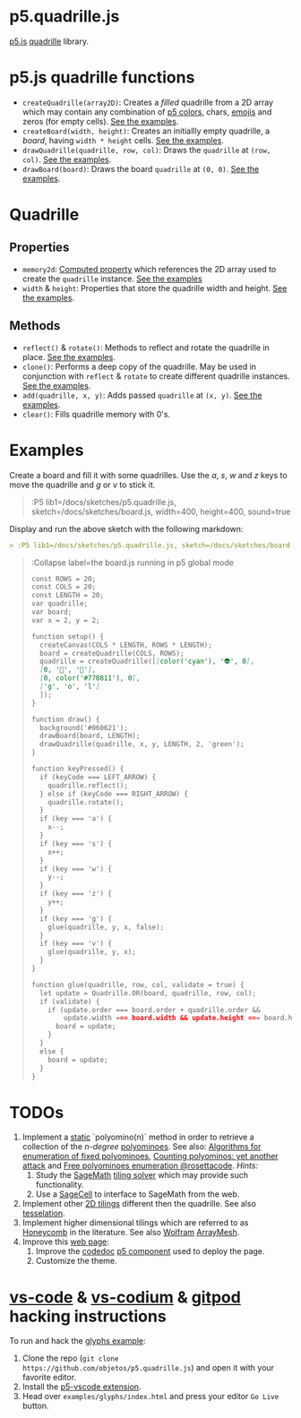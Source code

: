 # p5.quadrille.js

[p5.js](https://p5js.org/) [quadrille](https://en.wikipedia.org/wiki/Square_tiling) library.

# p5.js quadrille functions

* `createQuadrille(array2D)`: Creates a _filled_ quadrille from a 2D array which may contain any combination of [p5 colors](https://p5js.org/reference/#/p5.Color), chars, [emojis](https://emojipedia.org/) and zeros (for empty cells). [See the examples](#examples).
* `createBoard(width, height)`: Creates an initiallly empty quadrille, a _board_, having `width * height` cells. [See the examples](#examples).
* `drawQuadrille(quadrille, row, col)`: Draws the `quadrille` at `(row, col)`. [See the examples](#examples).
* `drawBoard(board)`: Draws the board `quadrille` at `(0, 0)`. [See the examples](#examples).

# Quadrille

## Properties

* `memory2d`: [Computed property](https://www.w3schools.com/js/js_object_accessors.asp) which references the 2D array used to create the `quadrille` instance. [See the examples](#examples)
* `width` & `height`: Properties that store the quadrille width and height. [See the examples](#examples).

## Methods

* `reflect()` & `rotate()`: Methods to reflect and rotate the quadrille in place. [See the examples](#examples).
* `clone()`: Performs a deep copy of the quadrille. May be used in conjunction with `reflect` & `rotate` to create different quadrille instances. [See the examples](#examples).
* `add(quadrille, x, y)`: Adds passed `quadrille` at `(x, y)`. [See the examples](#examples).
* `clear()`: Fills quadrille memory with 0's.

# Examples

Create a board and fill it with some quadrilles. Use the *a*, *s*, *w* and *z* keys to move the quadrille and *g* or *v* to stick it.

> :P5 lib1=/docs/sketches/p5.quadrille.js, sketch=/docs/sketches/board.js, width=400, height=400, sound=true

Display and run the above sketch with the following markdown:

```md
> :P5 lib1=/docs/sketches/p5.quadrille.js, sketch=/docs/sketches/board.js, width=400, height=400, sound=true
```

> :Collapse label=the board.js running in p5 global mode
> 
> ```md | board.js
> const ROWS = 20;
> const COLS = 20;
> const LENGTH = 20;
> var quadrille;
> var board;
> var x = 2, y = 2;
> 
> function setup() {
>   createCanvas(COLS * LENGTH, ROWS * LENGTH);
>   board = createQuadrille(COLS, ROWS);
>   quadrille = createQuadrille([[color('cyan'), '👽', 0],
>   [0, '🤔', '🙈'],
>   [0, color('#770811'), 0],
>   ['g', 'o', 'l']
>   ]);
> }
> 
> function draw() {
>   background('#060621');
>   drawBoard(board, LENGTH);
>   drawQuadrille(quadrille, x, y, LENGTH, 2, 'green');
> }
> 
> function keyPressed() {
>   if (keyCode === LEFT_ARROW) {
>     quadrille.reflect();
>   } else if (keyCode === RIGHT_ARROW) {
>     quadrille.rotate();
>   }
>   if (key === 'a') {
>     x--;
>   }
>   if (key === 's') {
>     x++;
>   }
>   if (key === 'w') {
>     y--;
>   }
>   if (key === 'z') {
>     y++;
>   }
>   if (key === 'g') {
>     glue(quadrille, y, x, false);
>   }
>   if (key === 'v') {
>     glue(quadrille, y, x);
>   }
> }
> 
> function glue(quadrille, row, col, validate = true) {
>   let update = Quadrille.OR(board, quadrille, row, col);
>   if (validate) {
>     if (update.order === board.order + quadrille.order &&
>         update.width === board.width && update.height === board.height) {
>       board = update;
>     }
>   }
>   else {
>     board = update;
>   }
> }
> ```

# TODOs

1. Implement a [static](https://en.wikipedia.org/wiki/Method_(computer_programming)#Static_methods) `polyomino(n)` method in order to retrieve a collection of the _n-degree_ [polyominoes](https://en.wikipedia.org/wiki/Polyomino). See also: [Algorithms for enumeration of fixed polyominoes](https://en.wikipedia.org/wiki/Polyomino#Algorithms_for_enumeration_of_fixed_polyominoes), [Counting polyominos: yet another attack](https://www.sciencedirect.com/science/article/pii/0012365X81902375?via%3Dihub) and [Free polyominoes enumeration @rosettacode](https://rosettacode.org/wiki/Free_polyominoes_enumeration). *Hints:*
   1. Study the [SageMath](https://www.sagemath.org/) [tiling solver](https://doc.sagemath.org/html/en/reference/combinat/sage/combinat/tiling.html) which may provide such functionality.
   2. Use a [SageCell](https://sagecell.sagemath.org/) to interface to SageMath from the web.
2. Implement other [2D tilings](https://en.wikipedia.org/wiki/Square_tiling) different then the quadrille. See also [tesselation](https://en.wikipedia.org/wiki/Tessellation).
3. Implement higher dimensional tilings which are referred to as [Honeycomb](https://en.wikipedia.org/wiki/Honeycomb_(geometry)) in the literature. See also [Wolfram](https://en.wikipedia.org/wiki/Wolfram_Language) [ArrayMesh](https://reference.wolfram.com/language/ref/ArrayMesh.html).
4. Improve this [web page](https://github.com/objetos/p5.quadrille.js/tree/pages):
   1. Improve the [codedoc](https://codedoc.cc/) [p5 component](https://github.com/objetos/p5.quadrille.js/tree/pages/.codedoc/components/p5) used to deploy the page.
   2. Customize the theme.

# [vs-code](https://code.visualstudio.com/) & [vs-codium](https://vscodium.com/) & [gitpod](https://www.gitpod.io/) hacking instructions

To run and hack the [glyphs example](https://github.com/objetos/p5.quadrille.js/blob/master/examples/glyphs/sketch.js):

1. Clone the repo (`git clone https://github.com/objetos/p5.quadrille.js`) and open it with your favorite editor.
2. Install the [p5-vscode extension](https://marketplace.visualstudio.com/items?itemName=samplavigne.p5-vscode).
3. Head over `examples/glyphs/index.html` and press your editor `Go Live` button.
